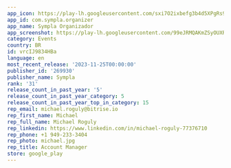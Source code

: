 ```yaml
---
app_icon: https://play-lh.googleusercontent.com/sxi7O2ixbefg3b4d5XPgRs9PPpEBQGe5gFTodguJvMXk9J6BDNi1-Ovzewi13jEwAuQd
app_id: com.sympla.organizer
app_name: Sympla Organizador
app_screenshot: https://play-lh.googleusercontent.com/99eJRMQAKmZSyOUXRnG-6hqYl491WOixJk_jTz246i4aBRr6RDJowXN8m0pCkdFjXA
category: Events
country: BR
id: vrcIJ9834HBa
language: en
most_recent_release: '2023-11-25T00:00:00'
publisher_id: '269930'
publisher_name: Sympla
rank: '31'
release_count_in_past_year: '5'
release_count_in_past_year_category: 5
release_count_in_past_year_top_in_category: 15
rep_email: michael.roguly@bitrise.io
rep_first_name: Michael
rep_full_name: Michael Roguly
rep_linkedin: https://www.linkedin.com/in/michael-roguly-77376710
rep_phone: +1 949-233-3404
rep_photo: michael.jpg
rep_title: Account Manager
store: google_play
---
```


